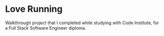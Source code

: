# Love Running
Walkthrough project that I completed while studying with Code Institute, for a Full Stack Software Engineer diploma.
